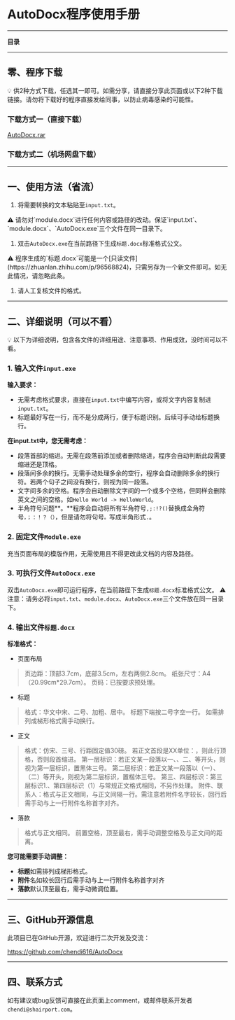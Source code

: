 # AutoDocx程序使用手册

---

**目录**

---

## 零、程序下载

<aside>
💡 供2种方式下载，任选其一即可。如需分享，请直接分享此页面或以下2种下载链接。请勿将下载好的程序直接发给同事，以防止病毒感染的可能性。

</aside>

### 下载方式一（直接下载）

[AutoDocx.rar](https://prod-files-secure.s3.us-west-2.amazonaws.com/06136a90-ffc6-419d-aa21-66bd9e59664c/b5e05b8a-3f77-40f1-b1f4-aeac8333a7b3/AutoDocx.rar)

### 下载方式二（机场网盘下载）

[](https://icloud.shairport.com/file/as9pab0vttpurrj0xw9a8131pyi4uogn#)

---

## 一、使用方法（省流）

1. 将需要转换的文本粘贴至`input.txt`。

<aside>
⚠️ 请勿对`module.docx`进行任何内容或路径的改动。保证`input.txt`、`module.docx`、`AutoDocx.exe`三个文件在同一目录下。

</aside>

1. 双击`AutoDocx.exe`在当前路径下生成`标题.docx`标准格式公文。

<aside>
⚠️ 程序生成的`标题.docx`可能是一个[只读文件](https://zhuanlan.zhihu.com/p/96568824)，只需另存为一个新文件即可。如无此情况，请忽略此条。

</aside>

1. 请人工复核文件的格式。

---

## 二、详细说明（可以不看）

<aside>
💡 以下为详细说明，包含各文件的详细用途、注意事项、作用成效，没时间可以不看。

</aside>

### 1. 输入文件`input.exe`

**输入要求：**

- 无需考虑格式要求，直接在`input.txt`中编写内容，或将文字内容复制进`input.txt`。
- 标题最好写在一行，而不是分成两行，便于标题识别。后续可手动给标题换行。

**在input.txt中，您无需考虑：**

- 段落首部的缩进。无需在段落前添加或者删除缩进，程序会自动判断此段需要缩进还是顶格。
- 段落间多余的换行。无需手动处理多余的空行，程序会自动删除多余的换行符。若两个句子之间没有换行，则视为同一段落。
- 文字间多余的空格。程序会自动删除文字间的一个或多个空格，但同样会删除英文之间的空格。如`Hello World -> HelloWorld`。
- 半角符号问题**。**程序会自动将所有半角符号`,;:!?()`替换成全角符号`，；：！？（）`，但是请勿将句号`。`写成半角形式`.`。

### 2. 固定文件`Module.exe`

充当页面布局的模版作用，无需使用且不得更改此文档的内容及路径。

### 3. 可执行文件`AutoDocx.exe`

双击`AutoDocx.exe`即可运行程序，在当前路径下生成`标题.docx`标准格式公文。
⚠️注意：请务必将`input.txt`、`module.docx`、`AutoDocx.exe`三个文件放在同一目录下。

### 4. 输出文件`标题.docx`

**标准格式：**

- 页面布局

> 页边距：顶部3.7cm，底部3.5cm，左右两侧2.8cm。
纸张尺寸：A4（20.99cm*29.7cm）。
页码：已按要求预处理。
> 
- 标题

> 格式：华文中宋、二号、加粗、居中。
标题下端按二号字空一行。
如需排列成梯形格式需手动换行。
> 
- 正文

> 格式：仿宋、三号、行距固定值30磅。
若正文首段是XX单位：，则此行顶格，否则段首缩进。
第一层标识：若正文某一段落以一、、二、等开头，则视为第一层标识，置黑体三号。
第二层标识：若正文某一段落以（一）、（二）等开头，则视为第二层标识，置楷体三号。
第三、四层标识：第三层标识1.、第四层标识（1）与常规正文格式相同，不另作处理。
附件、联系人：格式与正文相同，与正文间隔一行。需注意若附件名字较长，回行后需手动与上一行附件名称首字对齐。
> 
- 落款

> 格式与正文相同。
前置空格，顶至最右，需手动调整空格及与正文间的距离。
> 

**您可能需要手动调整：**

- **标题**如需排列成梯形格式。
- **附件**名如较长回行后需手动与上一行附件名称首字对齐
- **落款**默认顶至最右，需手动微调位置。

---

## 三、GitHub开源信息

此项目已在GitHub开源，欢迎进行二次开发及交流：

https://github.com/chendi616/AutoDocx

---

## 四、联系方式

如有建议或bug反馈可直接在此页面上comment，或邮件联系开发者`chendi@shairport.com`。
